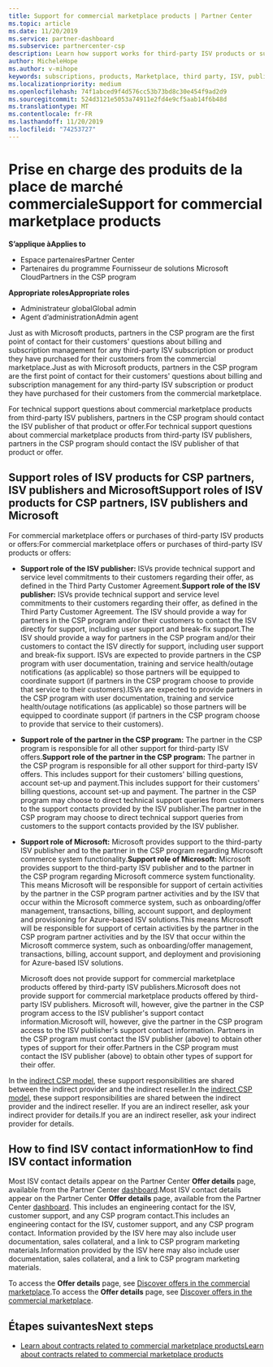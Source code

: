 ```yaml
---
title: Support for commercial marketplace products | Partner Center
ms.topic: article
ms.date: 11/20/2019
ms.service: partner-dashboard
ms.subservice: partnercenter-csp
description: Learn how support works for third-party ISV products or subscriptions purchased from the commercial marketplace by partners in the CSP program.
author: MicheleHope
ms.author: v-mihope
keywords: subscriptions, products, Marketplace, third party, ISV, publisher, support, CSP
ms.localizationpriority: medium
ms.openlocfilehash: 74f1abced9f4d576cc53b73bd8c30e454f9ad2d9
ms.sourcegitcommit: 524d3121e5053a74911e2fd4e9cf5aab14f6b48d
ms.translationtype: MT
ms.contentlocale: fr-FR
ms.lasthandoff: 11/20/2019
ms.locfileid: "74253727"
---
```

# <a name="support-for-commercial-marketplace-products"></a><span data-ttu-id="3b0e1-104">Prise en charge des produits de la place de marché commerciale</span><span class="sxs-lookup"><span data-stu-id="3b0e1-104">Support for commercial marketplace products</span></span>

<span data-ttu-id="3b0e1-105">**S’applique à**</span><span class="sxs-lookup"><span data-stu-id="3b0e1-105">**Applies to**</span></span>

- <span data-ttu-id="3b0e1-106">Espace partenaires</span><span class="sxs-lookup"><span data-stu-id="3b0e1-106">Partner Center</span></span>
- <span data-ttu-id="3b0e1-107">Partenaires du programme Fournisseur de solutions Microsoft Cloud</span><span class="sxs-lookup"><span data-stu-id="3b0e1-107">Partners in the CSP program</span></span>

<span data-ttu-id="3b0e1-108">**Appropriate roles**</span><span class="sxs-lookup"><span data-stu-id="3b0e1-108">**Appropriate roles**</span></span>

- <span data-ttu-id="3b0e1-109">Administrateur global</span><span class="sxs-lookup"><span data-stu-id="3b0e1-109">Global admin</span></span>
- <span data-ttu-id="3b0e1-110">Agent d’administration</span><span class="sxs-lookup"><span data-stu-id="3b0e1-110">Admin agent</span></span>

<span data-ttu-id="3b0e1-111">Just as with Microsoft products, partners in the CSP program are the first point of contact for their customers' questions about billing and subscription management for any third-party ISV subscription or product they have purchased for their customers from the commercial marketplace.</span><span class="sxs-lookup"><span data-stu-id="3b0e1-111">Just as with Microsoft products, partners in the CSP program are the first point of contact for their customers' questions about billing and subscription management for any third-party ISV subscription or product they have purchased for their customers from the commercial marketplace.</span></span>

<span data-ttu-id="3b0e1-112">For technical support questions about commercial marketplace products from third-party ISV publishers, partners in the CSP program should contact the ISV publisher of that product or offer.</span><span class="sxs-lookup"><span data-stu-id="3b0e1-112">For technical support questions about commercial marketplace products from third-party ISV publishers, partners in the CSP program should contact the ISV publisher of that product or offer.</span></span>

## <a name="support-roles-of-isv-products-for-csp-partners-isv-publishers-and-microsoft"></a><span data-ttu-id="3b0e1-113">Support roles of ISV products for CSP partners, ISV publishers and Microsoft</span><span class="sxs-lookup"><span data-stu-id="3b0e1-113">Support roles of ISV products for CSP partners, ISV publishers and Microsoft</span></span>

<span data-ttu-id="3b0e1-114">For commercial marketplace offers or purchases of third-party ISV products or offers:</span><span class="sxs-lookup"><span data-stu-id="3b0e1-114">For commercial marketplace offers or purchases of third-party ISV products or offers:</span></span>

- <span data-ttu-id="3b0e1-115">**Support role of the ISV publisher:** ISVs provide technical support and service level commitments to their customers regarding their offer, as defined in the Third Party Customer Agreement.</span><span class="sxs-lookup"><span data-stu-id="3b0e1-115">**Support role of the ISV publisher:** ISVs provide technical support and service level commitments to their customers regarding their offer, as defined in the Third Party Customer Agreement.</span></span> <span data-ttu-id="3b0e1-116">The ISV should provide a way for partners in the CSP program and/or their customers to contact the ISV directly for support, including user support and break-fix support.</span><span class="sxs-lookup"><span data-stu-id="3b0e1-116">The ISV should provide a way for partners in the CSP program and/or their customers to contact the ISV directly for support, including user support and break-fix support.</span></span> <span data-ttu-id="3b0e1-117">ISVs are expected to provide partners in the CSP program with user documentation, training and service health/outage notifications (as applicable) so those partners will be equipped to coordinate support (if partners in the CSP program choose to provide that service to their customers).</span><span class="sxs-lookup"><span data-stu-id="3b0e1-117">ISVs are expected to provide partners in the CSP program with user documentation, training and service health/outage notifications (as applicable) so those partners will be equipped to coordinate support (if partners in the CSP program choose to provide that service to their customers).</span></span>

- <span data-ttu-id="3b0e1-118">**Support role of the partner in the CSP program:** The partner in the CSP program is responsible for all other support for third-party ISV offers.</span><span class="sxs-lookup"><span data-stu-id="3b0e1-118">**Support role of the partner in the CSP program:** The partner in the CSP program is responsible for all other support for third-party ISV offers.</span></span> <span data-ttu-id="3b0e1-119">This includes support for their customers' billing questions, account set-up and payment.</span><span class="sxs-lookup"><span data-stu-id="3b0e1-119">This includes support for their customers' billing questions, account set-up and payment.</span></span> <span data-ttu-id="3b0e1-120">The partner in the CSP program may choose to direct technical support queries from customers to the support contacts provided by the ISV publisher.</span><span class="sxs-lookup"><span data-stu-id="3b0e1-120">The partner in the CSP program may choose to direct technical support queries from customers to the support contacts provided by the ISV publisher.</span></span>

- <span data-ttu-id="3b0e1-121">**Support role of Microsoft:** Microsoft provides support to the third-party ISV publisher and to the partner in the CSP program regarding Microsoft commerce system functionality.</span><span class="sxs-lookup"><span data-stu-id="3b0e1-121">**Support role of Microsoft:** Microsoft provides support to the third-party ISV publisher and to the partner in the CSP program regarding Microsoft commerce system functionality.</span></span> <span data-ttu-id="3b0e1-122">This means Microsoft will be responsible for support of certain activities by the partner in the CSP program partner activities and by the ISV that occur within the Microsoft commerce system, such as onboarding/offer management, transactions, billing, account support, and deployment and provisioning for Azure-based ISV solutions.</span><span class="sxs-lookup"><span data-stu-id="3b0e1-122">This means Microsoft will be responsible for support of certain activities by the partner in the CSP program partner activities and by the ISV that occur within the Microsoft commerce system, such as onboarding/offer management, transactions, billing, account support, and deployment and provisioning for Azure-based ISV solutions.</span></span>

    <span data-ttu-id="3b0e1-123">Microsoft does not provide support for commercial marketplace products offered by third-party ISV publishers.</span><span class="sxs-lookup"><span data-stu-id="3b0e1-123">Microsoft does not provide support for commercial marketplace products offered by third-party ISV publishers.</span></span> <span data-ttu-id="3b0e1-124">Microsoft will, however, give the partner in the  CSP program access to the ISV publisher's support contact information.</span><span class="sxs-lookup"><span data-stu-id="3b0e1-124">Microsoft will, however, give the partner in the  CSP program access to the ISV publisher's support contact information.</span></span> <span data-ttu-id="3b0e1-125">Partners in the CSP program must contact the ISV publisher (above) to obtain other types of support for their offer.</span><span class="sxs-lookup"><span data-stu-id="3b0e1-125">Partners in the CSP program must contact the ISV publisher (above) to obtain other types of support for their offer.</span></span>

<span data-ttu-id="3b0e1-126">In the [indirect CSP model](csp-overview.md#indirect-model), these support responsibilities are shared between the indirect provider and the indirect reseller.</span><span class="sxs-lookup"><span data-stu-id="3b0e1-126">In the [indirect CSP model](csp-overview.md#indirect-model), these support responsibilities are shared between the indirect provider and the indirect reseller.</span></span> <span data-ttu-id="3b0e1-127">If you are an indirect reseller, ask your indirect provider for details.</span><span class="sxs-lookup"><span data-stu-id="3b0e1-127">If you are an indirect reseller, ask your indirect provider for details.</span></span>

## <a name="how-to-find-isv-contact-information"></a><span data-ttu-id="3b0e1-128">How to find ISV contact information</span><span class="sxs-lookup"><span data-stu-id="3b0e1-128">How to find ISV contact information</span></span>

<span data-ttu-id="3b0e1-129">Most ISV contact details appear on the Partner Center **Offer details** page, available from the Partner Center [dashboard](https://partner.microsoft.com/dashboard).</span><span class="sxs-lookup"><span data-stu-id="3b0e1-129">Most ISV contact details appear on the Partner Center **Offer details** page, available from the Partner Center [dashboard](https://partner.microsoft.com/dashboard).</span></span> <span data-ttu-id="3b0e1-130">This includes an engineering contact for the ISV, customer support, and any CSP program contact.</span><span class="sxs-lookup"><span data-stu-id="3b0e1-130">This includes an engineering contact for the ISV, customer support, and any CSP program contact.</span></span> <span data-ttu-id="3b0e1-131">Information provided by the ISV here may also include user documentation, sales collateral, and a link to CSP program marketing materials.</span><span class="sxs-lookup"><span data-stu-id="3b0e1-131">Information provided by the ISV here may also include user documentation, sales collateral, and a link to CSP program marketing materials.</span></span>

<span data-ttu-id="3b0e1-132">To access the **Offer details** page, see [Discover offers in the commercial marketplace](csp-commercial-marketplace-discover.md#view-marketplace-offers-in-partner-center).</span><span class="sxs-lookup"><span data-stu-id="3b0e1-132">To access the **Offer details** page, see [Discover offers in the commercial marketplace](csp-commercial-marketplace-discover.md#view-marketplace-offers-in-partner-center).</span></span>

## <a name="next-steps"></a><span data-ttu-id="3b0e1-133">Étapes suivantes</span><span class="sxs-lookup"><span data-stu-id="3b0e1-133">Next steps</span></span>

- [<span data-ttu-id="3b0e1-134">Learn about contracts related to commercial marketplace products</span><span class="sxs-lookup"><span data-stu-id="3b0e1-134">Learn about contracts related to commercial marketplace products</span></span>](csp-commercial-marketplace-contracting.md)
